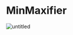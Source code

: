 # MinMaxifier

![untitled](https://cloud.githubusercontent.com/assets/15019669/18679645/92b9f370-7f2e-11e6-9a6c-119be6e48470.png)
